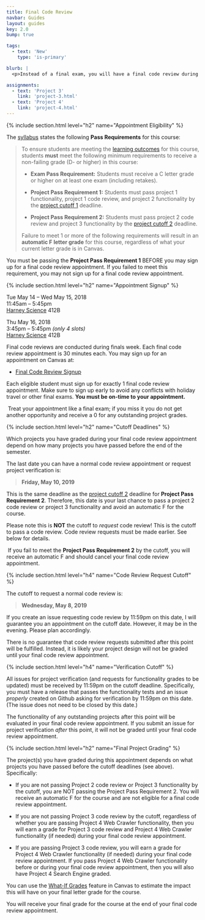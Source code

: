 ```yaml
---
title: Final Code Review
navbar: Guides
layout: guides
key: 2.0
bump: true

tags:
  - text: 'New'
    type: 'is-primary'

blurb: |
  <p>Instead of a final exam, you will have a final code review during finals week. Here are some details regarding how your final code reviews will be handled.</p>

assignments:
  - text: 'Project 3'
    link: 'project-3.html'
  - text: 'Project 4'
    link: 'project-4.html'
---
```


{% include section.html level="h2" name="Appointment Eligibility" %}

<p>The <a href="{{ "/syllabus.html" | relative_url }}">syllabus</a> states the following <strong>Pass Requirements</strong> for this course:</p>

<blockquote>
<p>To ensure students are meeting the <a href="{{ "/syllabus.html#learning-outcomes" | relative_url }}">learning outcomes</a> for this course, students <strong>must</strong> meet the following minimum requirements to receive a non-failing grade (D- or higher) in this course:</p>

<ul>
  <li><p><strong>Exam Pass Requirement:</strong> Students must receive a C letter grade or higher on at least one exam (including retakes).</p></li>

  <li><p><strong>Project Pass Requirement 1:</strong> Students must pass project 1 functionality, project 1 code review, and project 2 functionality by the <a href="{{ "/syllabus.html#important-dates" | relative_url }}">project cutoff 1</a> deadline.</p></li>

  <li><p><strong>Project Pass Requirement 2:</strong> Students must pass project 2 code review and project 3 functionality by the <a href="{{ "/syllabus.html#important-dates" | relative_url }}">project cutoff 2</a> deadline.</p></li>
</ul>

<p>Failure to meet 1 or more of the following requirements will result in an <strong>automatic F letter grade</strong> for this course, regardless of what your current letter grade is in Canvas.</p>
</blockquote>

<p>You must be passing the <strong>Project Pass Requirement 1</strong> BEFORE you may sign up for a final code review appointment. If you failed to meet this requirement, you may not sign up for a final code review appointment.</p>

{% include section.html level="h2" name="Appointment Signup" %}

<p>
  <i class="fas fa-fw fa-calendar-alt"></i> Tue May 14 &ndash; Wed May 15, 2018<br>
  <i class="fas fa-fw fa-clock"></i> 11:45am &ndash; 5:45pm<br>
  <i class="fas fa-fw fa-map-marker-alt"></i> <a href="https://www.usfca.edu/campus-buildings-services/main-campus/harney-science">Harney Science</a> 412B
</p>

<p>
  <i class="fas fa-fw fa-calendar-alt"></i> Thu May 16, 2018<br>
  <i class="fas fa-fw fa-clock"></i> 3:45pm &ndash; 5:45pm <em>(only 4 slots)</em><br>
  <i class="fas fa-fw fa-map-marker-alt"></i> <a href="https://www.usfca.edu/campus-buildings-services/main-campus/harney-science">Harney Science</a> 412B
</p>

Final code reviews are conducted during finals week. Each final code review appointment is 30 minutes each. You may sign up for an appointment on Canvas at:

  - [Final Code Review Signup](https://usfca.instructure.com/calendar2#view_name=agenda&view_start=2019-05-14&find_appointment=course_1582958)

Each eligible student must sign up for exactly 1 final code review appointment. Make sure to sign up early to avoid any conflicts with holiday travel or other final exams. **You must be on-time to your appointment.**

<article class="message is-warning">
  <div class="message-body"><i class="far fa-exclamation-triangle"></i>&nbsp;Treat your appointment like a final exam; if you miss it you do not get another opportunity and receive a 0 for any outstanding project grades.</div>
</article>

{% include section.html level="h2" name="Cutoff Deadlines" %}

Which projects you have graded during your final code review appointment depend on how many projects you have passed before the end of the semester.

The last date you can have a normal code review appointment or request project verification is:

> **Friday, May 10, 2019**

This is the same deadline as the <a href="/syllabus.html#important-dates">project cutoff 2</a> deadline for <strong>Project Pass Requirement 2</strong>. Therefore, <span class="has-text-danger">this date is your last chance to pass a project 2 code review or project 3 functionality and avoid an automatic F for the course</span>.

Please note this is <strong>NOT</strong> the cutoff to <em>request</em> code review! This is the cutoff to pass a code review. Code review requests must be made earlier. See below for details.

<article class="message is-danger">
  <div class="message-body"><i class="far fa-exclamation-triangle"></i>&nbsp;If you fail to meet the <strong>Project Pass Requirement 2</strong> by the cutoff, you will receive an automatic F and should cancel your final code review appointment.</div>
</article>

{% include section.html level="h4" name="Code Review Request Cutoff" %}

The cutoff to request a normal code review is:

> **Wednesday, May 8, 2019**

If you create an issue requesting code review by 11:59pm on this date, I will guarantee you an appointment on the cutoff date. However, it may be in the evening. Please plan accordingly.

There is no guarantee that code review requests submitted after this point will be fulfilled. Instead, it is likely your project design will not be graded until your final code review appointment.

{% include section.html level="h4" name="Verification Cutoff" %}

All issues for project verification (and requests for functionality grades to be updated) must be received by 11:59pm on the cutoff deadline. Specifically, you must have a release that passes the functionality tests and an issue *properly* created on Github asking for verification by 11:59pm on this date. (The issue does not need to be closed by this date.)

The functionality of any outstanding projects after this point will be evaluated in your final code review appointment. If you submit an issue for project verification *after* this point, it will not be graded until your final code review appointment.

{% include section.html level="h2" name="Final Project Grading" %}

The project(s) you have graded during this appointment depends on what projects you have passed before the cutoff deadlines (see above). Specifically:

  - If you are not passing Project 2 code review or Project 3 functionality by the cutoff, you are NOT passing the Project Pass Requirement 2. You will receive an automatic F for the course and are not eligible for a final code review appointment.

  - If you are not passing Project 3 code review by the cutoff, regardless of whether you are passing Project 4 Web Crawler functionality, then you will earn a grade for Project 3 code review and Project 4 Web Crawler functionality (if needed) during your final code review appointment.

  - If you are passing Project 3 code review, you will earn a grade for Project 4 Web Crawler functionality (if needed) during your final code review appointment. If you pass Project 4 Web Crawler functionality before or during your final code review appointment, then you will also have Project 4 Search Engine graded.

You can use the [What-If Grades](https://guides.instructure.com/m/4212/l/55065-how-do-i-approximate-my-assignment-scores-using-the-what-if-grades-feature) feature in Canvas to estimate the impact this will have on your final letter grade for the course.

You will receive your final grade for the course at the end of your final code review appointment.
